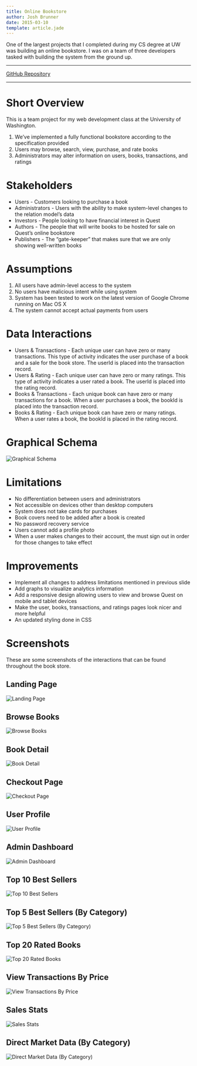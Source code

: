 ```yaml
---
title: Online Bookstore
author: Josh Brunner
date: 2015-03-10
template: article.jade
---
```


One of the largest projects that I completed during my CS degree at UW was building an online bookstore. I was on a team of three developers tasked with building the system from the ground up.

---

[GitHub Repository](https://github.com/brunnerjosh/book-store)

---

# Short Overview
This is a team project for my web development class at the University of Washington.

1. We’ve implemented a fully functional bookstore according to the specification provided
2. Users may browse, search, view, purchase, and rate books
3. Administrators may alter information on users, books, transactions, and ratings

# Stakeholders
* Users - Customers looking to purchase a book
* Administrators - Users with the ability to make system-level changes to the relation model’s data
* Investors - People looking to have financial interest in Quest
* Authors - The people that will write books to be hosted for sale on Quest’s online bookstore
* Publishers - The “gate-keeper” that makes sure that we are only showing well-written books

# Assumptions
1. All users have admin-level access to the system
2. No users have malicious intent while using system
3. System has been tested to work on the latest version of Google Chrome running on Mac OS X
4. The system cannot accept actual payments from users

# Data Interactions
* Users & Transactions - Each unique user can have zero or many transactions. This type of activity indicates the user purchase of a book and a sale for the book store. The userId is placed into the transaction record.
* Users & Rating - Each unique user can have zero or many ratings. This type of activity indicates a user rated a book. The userId is placed into the rating record.
* Books & Transactions - Each unique book can have zero or many transactions for a book. When a user purchases a book, the bookId is placed into the transaction record.
* Books & Rating - Each unique book can have zero or many ratings. When a user rates a book, the bookId is placed in the rating record.

# Graphical Schema
![Graphical Schema](https://raw.githubusercontent.com/brunnerjosh/book-store/master/images/schema.png)

# Limitations
* No differentiation between users and administrators
* Not accessible on devices other than desktop computers
* System does not take cards for purchases
* Book covers need to be added after a book is created
* No password recovery service
* Users cannot add a profile photo
* When a user makes changes to their account, the must sign out in order for those changes to take effect

# Improvements
* Implement all changes to address limitations mentioned in previous slide
* Add graphs to visualize analytics information
* Add a responsive design allowing users to view and browse Quest on mobile and tablet devices
* Make the user, books, transactions, and ratings pages look nicer and more helpful
* An updated styling done in CSS

# Screenshots
These are some screenshots of the interactions that can be found throughout the book store.
## Landing Page
![Landing Page](https://raw.githubusercontent.com/brunnerjosh/book-store/master/images/welcome.png)
## Browse Books
![Browse Books](https://raw.githubusercontent.com/brunnerjosh/book-store/master/images/browse-books.png)
## Book Detail
![Book Detail](https://raw.githubusercontent.com/brunnerjosh/book-store/master/images/book-detail.png)
## Checkout Page
![Checkout Page](https://raw.githubusercontent.com/brunnerjosh/book-store/master/images/checkout-page.png)
## User Profile
![User Profile](https://raw.githubusercontent.com/brunnerjosh/book-store/master/images/user-profile.png)
## Admin Dashboard
![Admin Dashboard](https://raw.githubusercontent.com/brunnerjosh/book-store/master/images/admin-dashboard.png)
## Top 10 Best Sellers
![Top 10 Best Sellers](https://raw.githubusercontent.com/brunnerjosh/book-store/master/images/top-10.png)
## Top 5 Best Sellers (By Category)
![Top 5 Best Sellers (By Category)](https://raw.githubusercontent.com/brunnerjosh/book-store/master/images/top-5.png)
## Top 20 Rated Books
![Top 20 Rated Books](https://raw.githubusercontent.com/brunnerjosh/book-store/master/images/top-20.png)
## View Transactions By Price
![View Transactions By Price](https://raw.githubusercontent.com/brunnerjosh/book-store/master/images/transactions-price.png)
## Sales Stats
![Sales Stats](https://raw.githubusercontent.com/brunnerjosh/book-store/master/images/sales-stats.png)
## Direct Market Data (By Category)
![Direct Market Data (By Category)](https://raw.githubusercontent.com/brunnerjosh/book-store/master/images/market-data.png)
